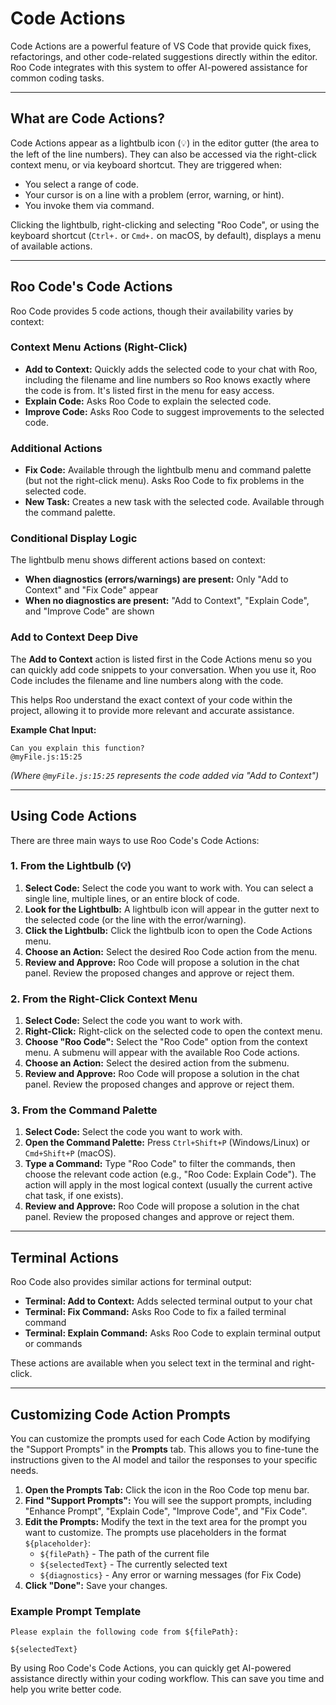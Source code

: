# Code Actions

Code Actions are a powerful feature of VS Code that provide quick fixes, refactorings, and other code-related suggestions directly within the editor. Roo Code integrates with this system to offer AI-powered assistance for common coding tasks.

---

## What are Code Actions?

Code Actions appear as a lightbulb icon (💡) in the editor gutter (the area to the left of the line numbers). They can also be accessed via the right-click context menu, or via keyboard shortcut. They are triggered when:

*   You select a range of code.
*   Your cursor is on a line with a problem (error, warning, or hint).
*   You invoke them via command.

Clicking the lightbulb, right-clicking and selecting "Roo Code", or using the keyboard shortcut (`Ctrl+.` or `Cmd+.` on macOS, by default), displays a menu of available actions.

---

## Roo Code's Code Actions

Roo Code provides 5 code actions, though their availability varies by context:

### Context Menu Actions (Right-Click)
*   **Add to Context:** Quickly adds the selected code to your chat with Roo, including the filename and line numbers so Roo knows exactly where the code is from. It's listed first in the menu for easy access.
*   **Explain Code:** Asks Roo Code to explain the selected code.
*   **Improve Code:** Asks Roo Code to suggest improvements to the selected code.

### Additional Actions
*   **Fix Code:** Available through the lightbulb menu and command palette (but not the right-click menu). Asks Roo Code to fix problems in the selected code.
*   **New Task:** Creates a new task with the selected code. Available through the command palette.

### Conditional Display Logic
The lightbulb menu shows different actions based on context:
- **When diagnostics (errors/warnings) are present:** Only "Add to Context" and "Fix Code" appear
- **When no diagnostics are present:** "Add to Context", "Explain Code", and "Improve Code" are shown

### Add to Context Deep Dive

The **Add to Context** action is listed first in the Code Actions menu so you can quickly add code snippets to your conversation. When you use it, Roo Code includes the filename and line numbers along with the code.

This helps Roo understand the exact context of your code within the project, allowing it to provide more relevant and accurate assistance.

**Example Chat Input:**

```
Can you explain this function?
@myFile.js:15:25
```

*(Where `@myFile.js:15:25` represents the code added via "Add to Context")*

---

## Using Code Actions

There are three main ways to use Roo Code's Code Actions:

### 1. From the Lightbulb (💡)

1.  **Select Code:** Select the code you want to work with. You can select a single line, multiple lines, or an entire block of code.
2.  **Look for the Lightbulb:** A lightbulb icon will appear in the gutter next to the selected code (or the line with the error/warning).
3.  **Click the Lightbulb:** Click the lightbulb icon to open the Code Actions menu.
4.  **Choose an Action:** Select the desired Roo Code action from the menu.
5.  **Review and Approve:** Roo Code will propose a solution in the chat panel. Review the proposed changes and approve or reject them.

### 2. From the Right-Click Context Menu

1.  **Select Code:** Select the code you want to work with.
2.  **Right-Click:** Right-click on the selected code to open the context menu.
3.  **Choose "Roo Code":** Select the "Roo Code" option from the context menu. A submenu will appear with the available Roo Code actions.
4.  **Choose an Action:** Select the desired action from the submenu.
5.  **Review and Approve:** Roo Code will propose a solution in the chat panel. Review the proposed changes and approve or reject them.

### 3. From the Command Palette

1.  **Select Code:** Select the code you want to work with.
2.  **Open the Command Palette:** Press `Ctrl+Shift+P` (Windows/Linux) or `Cmd+Shift+P` (macOS).
3.  **Type a Command:** Type "Roo Code" to filter the commands, then choose the relevant code action (e.g., "Roo Code: Explain Code"). The action will apply in the most logical context (usually the current active chat task, if one exists).
4.  **Review and Approve:** Roo Code will propose a solution in the chat panel. Review the proposed changes and approve or reject them.

---

## Terminal Actions

Roo Code also provides similar actions for terminal output:

*   **Terminal: Add to Context:** Adds selected terminal output to your chat
*   **Terminal: Fix Command:** Asks Roo Code to fix a failed terminal command
*   **Terminal: Explain Command:** Asks Roo Code to explain terminal output or commands

These actions are available when you select text in the terminal and right-click.

---

## Customizing Code Action Prompts

You can customize the prompts used for each Code Action by modifying the "Support Prompts" in the **Prompts** tab. This allows you to fine-tune the instructions given to the AI model and tailor the responses to your specific needs.

1.  **Open the Prompts Tab:** Click the <Codicon name="notebook" /> icon in the Roo Code top menu bar.
2. **Find "Support Prompts":** You will see the support prompts, including "Enhance Prompt", "Explain Code", "Improve Code", and "Fix Code".
3. **Edit the Prompts:** Modify the text in the text area for the prompt you want to customize. The prompts use placeholders in the format `${placeholder}`:
    - `${filePath}` - The path of the current file
    - `${selectedText}` - The currently selected text
    - `${diagnostics}` - Any error or warning messages (for Fix Code)
4. **Click "Done":** Save your changes.

### Example Prompt Template
```
Please explain the following code from ${filePath}:

${selectedText}
```

By using Roo Code's Code Actions, you can quickly get AI-powered assistance directly within your coding workflow. This can save you time and help you write better code.
